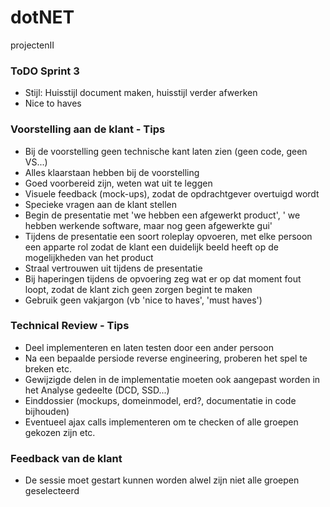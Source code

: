 # dotNET
projectenII

### ToDO Sprint 3
* Stijl: Huisstijl document maken, huisstijl verder afwerken
* Nice to haves


### Voorstelling aan de klant - Tips
* Bij de voorstelling geen technische kant laten zien (geen code, geen VS...)
* Alles klaarstaan hebben bij de voorstelling
* Goed voorbereid zijn, weten wat uit te leggen
* Visuele feedback (mock-ups), zodat de opdrachtgever overtuigd wordt
* Specieke vragen aan de klant stellen
* Begin de presentatie met 'we hebben een afgewerkt product', ' we hebben werkende software, maar nog geen afgewerkte gui'
* Tijdens de presentatie een soort roleplay opvoeren, met elke persoon een apparte rol zodat de klant een duidelijk beeld heeft op de mogelijkheden van het product
* Straal vertrouwen uit tijdens de presentatie
* Bij haperingen tijdens de opvoering zeg wat er op dat moment fout loopt, zodat de klant zich geen zorgen begint te maken
* Gebruik geen vakjargon (vb 'nice to haves', 'must haves')

### Technical Review - Tips
* Deel implementeren en laten testen door een ander persoon
* Na een bepaalde persiode reverse engineering, proberen het spel te breken etc.
* Gewijzigde delen in de implementatie moeten ook aangepast worden in het Analyse gedeelte (DCD, SSD...)
* Einddossier (mockups, domeinmodel, erd?, documentatie in code bijhouden)
* Eventueel ajax calls implementeren om te checken of alle groepen gekozen zijn etc.

### Feedback van de klant
* De sessie moet gestart kunnen worden alwel zijn niet alle groepen geselecteerd
